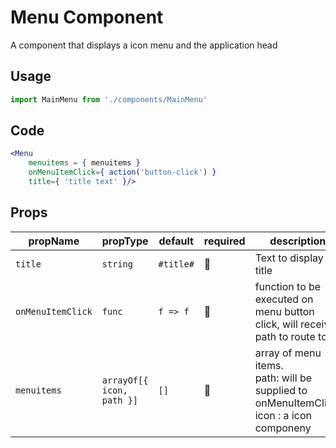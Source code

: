 # Menu Component

A component that displays a icon menu and the application head

## Usage

```javascript
import MainMenu from './components/MainMenu'
```

## Code

```jsx
<Menu
    menuitems = { menuitems }
    onMenuItemClick={ action('button-click') }
    title={ 'title text' }/>
```

## Props

|     propName      |         propType          |  default  | required |                                            description                                            |
| ----------------- | ------------------------- | --------- | -------- | ------------------------------------------------------------------------------------------------- |
| `title`           | `string`                  | `#title#` | 🚫        | Text to display ad title                                                                          |
| `onMenuItemClick` | `func`                    | `f => f`  | 🚫        | function to be executed on menu button click, will receive path to route to                       |
| `menuitems`       | `arrayOf[{ icon, path }]` | `[]`      | 🚫        | array of menu items. <br/>path: will be supplied to onMenuItemClick. <br/>icon : a icon componeny |
